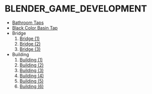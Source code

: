 # BLENDER_GAME_DEVELOPMENT
<ul>
    <li><a href="https://github.com/Tahsin000/BLENDER_GAME_DEVELOPMENT/tree/master/Bathroom%20Taps">Bathroom Taps</a></li>
    <li><a href="https://github.com/Tahsin000/BLENDER_GAME_DEVELOPMENT/tree/master/Black%20Color%20Basin%20Tap">Black Color Basin Tap</a></li>
    <li>Bridge<ol type=1>
            <li><a href="https://github.com/Tahsin000/BLENDER_GAME_DEVELOPMENT/blob/master/Bridge/Bridge%20(1).blend">Bridge (1)</a></li>
            <li><a href="https://github.com/Tahsin000/BLENDER_GAME_DEVELOPMENT/blob/master/Bridge/Bridge%20(2).blend">Bridge (2)</a></li>
            <li><a href="https://github.com/Tahsin000/BLENDER_GAME_DEVELOPMENT/blob/master/Bridge/Bridge%20(3).blend">Bridge (3)</a></li>
        </ol>
    </li>
    <li>Building<ol type=1>
            <li><a href="https://github.com/Tahsin000/BLENDER_GAME_DEVELOPMENT/blob/master/Building/Building%20(1).blend">Building (1)</a></li>
            <li><a href="https://github.com/Tahsin000/BLENDER_GAME_DEVELOPMENT/blob/master/Building/Building%20(2).blend">Building (2)</a></li>
            <li><a href="https://github.com/Tahsin000/BLENDER_GAME_DEVELOPMENT/blob/master/Building/Building%20(3).blend">Building (3)</a></li>
            <li><a href="https://github.com/Tahsin000/BLENDER_GAME_DEVELOPMENT/blob/master/Building/Building%20(4).blend">Building (4)</a></li>
            <li><a href="https://github.com/Tahsin000/BLENDER_GAME_DEVELOPMENT/blob/master/Building/Building%20(5).blend">Building (5)</a></li>
            <li><a href="https://github.com/Tahsin000/BLENDER_GAME_DEVELOPMENT/blob/master/Building/Building%20(6).blend">Building (6)</a></li>
        </ol>
    </li>
</ul>
<div><br></div>
